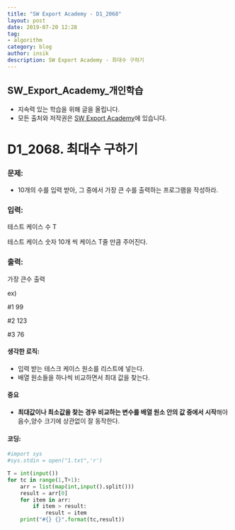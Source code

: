 ```yaml
---
title: "SW Export Academy - D1_2068"
layout: post
date: 2019-07-20 12:28
tag:
- algorithm
category: blog
author: insik
description: SW Export Academy - 최대수 구하기
---
```


## SW_Export_Academy_개인학습

- 지속력 있는 학습을 위해 글을 올립니다.
- 모든 출처와 저작권은 [SW Export Academy][출처]에 있습니다.



# D1_2068. 최대수 구하기

### 문제:

- 10개의 수를 입력 받아, 그 중에서 가장 큰 수를 출력하는 프로그램을 작성하라.



### 입력:

테스트 케이스 수 T

테스트 케이스 숫자 10개 씩 케이스 T줄 만큼 주어진다.



### 출력:

가장 큰수 출력

ex)

#1 99

#2 123

#3 76





#### 생각한 로직:

- 입력 받는 테스크 케이스 원소를 리스트에 넣는다.
- 배열 원소들을 하나씩 비교하면서 최대 값을 찾는다.



#### 중요

- **최대값이나 최소값을 찾는 경우 비교하는 변수를 배열 원소 안의 값 중에서 시작**해야 음수,양수 크기에 상관없이 잘 동작한다.



#### 코딩:

```python
#import sys
#sys.stdin = open("1.txt",'r')

T = int(input())
for tc in range(1,T+1):
    arr = list(map(int,input().split()))
    result = arr[0]
    for item in arr:
        if item > result:
            result = item
    print("#{} {}".format(tc,result))


```



[출처]: https://www.swexpertacademy.com/